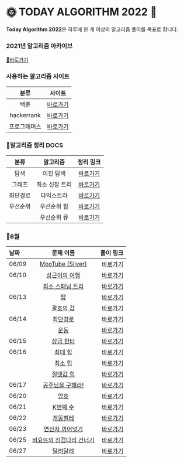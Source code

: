 # 🌞 TODAY ALGORITHM 2022 🌝

**Today Algorithm 2022**은 하루에 한 개 이상의 알고리즘 풀이를 목표로 합니다.

### 2021년 알고리즘 아카이브
[📂바로가기](https://github.com/HongEunbeen/Today_Algorithm)

### 사용하는 알고리즘 사이트

| 분류 | 사이트 |
| :---: | :--------:|
| 백준 | [바로가기](https://www.acmicpc.net/) |
| hackerrank | [바로가기](https://www.hackerrank.com/) |
| 프로그래머스 | [바로가기](https://www.hackerrank.com/) |

### 📜알고리즘 정리 DOCS

| 분류 | 알고리즘 | 정리 링크 |
| :---: | :---: | :--------:|
| 탐색 | 이진 탐색 | [바로가기](https://github.com/HongEunbeen/Today_Algorithm_2022/blob/main/docs/binary_search/README.md) |
| 그래프 | 최소 신장 트리 | [바로가기](https://github.com/HongEunbeen/Today_Algorithm_2022/blob/main/docs/minimal_spanning_tree/README.md) |
| 최단경로 | 다익스트라 | [바로가기](https://github.com/HongEunbeen/Today_Algorithm_2022/blob/main/docs/dijkstra/README.md) |
| 우선순위 | 우선순위 힙 | [바로가기](https://github.com/HongEunbeen/Today_Algorithm_2022/blob/main/docs/priority_heap/README.md) |
| | 우선순위 큐 | [바로가기](https://github.com/HongEunbeen/Today_Algorithm_2022/blob/main/docs/priority_queue/README.md) |

### 🚩6월

| 날짜 | 문제 이름 | 풀이 링크 |
| :--- |   :---:   |  --------:|
| 06/09 | [MooTube (Silver)](https://www.acmicpc.net/problem/15591)  |  [바로가기](https://github.com/HongEunbeen/Today_Algorithm_2022/blob/main/06/09/Main.java)  |
| 06/10 | [상근이의 여행](https://www.acmicpc.net/problem/9372)  |  [바로가기](https://github.com/HongEunbeen/Today_Algorithm_2022/blob/main/06/10/상근이의_여행/Main.java)|
|  | [최소 스패닝 트리](https://www.acmicpc.net/problem/1197)  |  [바로가기](https://github.com/HongEunbeen/Today_Algorithm_2022/blob/main/06/10/최소_스패닝_트리/Main.java)|
| 06/13 | [탑](https://www.acmicpc.net/problem/2493)  |  [바로가기](https://github.com/HongEunbeen/Today_Algorithm_2022/blob/main/06/13/탑/Main.java)|
|| [괄호의 값](https://www.acmicpc.net/problem/2504)  |  [바로가기](https://github.com/HongEunbeen/Today_Algorithm_2022/blob/main/06/13/괄호의_값/Main.java)|
| 06/14 | [최단경로](https://www.acmicpc.net/problem/1753)  |  [바로가기](https://github.com/HongEunbeen/Today_Algorithm_2022/blob/main/06/14/최단경로/Main.java)|
|| [운동](https://www.acmicpc.net/problem/1956)  |  [바로가기](https://github.com/HongEunbeen/Today_Algorithm_2022/blob/main/06/14/운동/Main.java)|
| 06/15 | [상금 헌터](https://www.acmicpc.net/problem/15953)  |  [바로가기](https://github.com/HongEunbeen/Today_Algorithm_2022/blob/main/06/15/Main.java)|
| 06/16 | [최대 힙](https://www.acmicpc.net/problem/11279)  |  [바로가기](https://github.com/HongEunbeen/Today_Algorithm_2022/blob/main/06/16/최대_힙/Main.java)|
|| [최소 힙](https://www.acmicpc.net/problem/1927)  |  [바로가기](https://github.com/HongEunbeen/Today_Algorithm_2022/blob/main/06/16/최소_힙/Main.java)|
|| [절댓값 힙](https://www.acmicpc.net/problem/11286)  |  [바로가기](https://github.com/HongEunbeen/Today_Algorithm_2022/blob/main/06/16/절댓값_힙/Main.java)|
| 06/17 | [공주님을 구해라!](https://www.acmicpc.net/problem/17836)  |  [바로가기](https://github.com/HongEunbeen/Today_Algorithm_2022/blob/main/06/17/Main.java)|
| 06/20 | [암호](https://www.acmicpc.net/problem/1394)  |  [바로가기](https://github.com/HongEunbeen/Today_Algorithm_2022/blob/main/06/20/Main.java)|
| 06/21 | [K번째 수](https://www.acmicpc.net/problem/1300)  |  [바로가기](https://github.com/HongEunbeen/Today_Algorithm_2022/blob/main/06/21/Main.java)|
| 06/22 | [개똥벌레](https://www.acmicpc.net/problem/3020)  |  [바로가기](https://github.com/HongEunbeen/Today_Algorithm_2022/blob/main/06/22/Main.java)|
| 06/23 | [연산자 끼어넣기](https://www.acmicpc.net/problem/14888)  |  [바로가기](https://github.com/HongEunbeen/Today_Algorithm_2022/blob/main/06/23/Main.java)|
| 06/25 | [비요뜨의 징검다리 건너기](https://www.acmicpc.net/problem/18291)  |  [바로가기](https://github.com/HongEunbeen/Today_Algorithm_2022/blob/main/06/25)|
| 06/27 | [달려달려](https://www.acmicpc.net/problem/1757)  |  [바로가기](https://github.com/HongEunbeen/Today_Algorithm_2022/blob/main/06/27/Main.java)|

